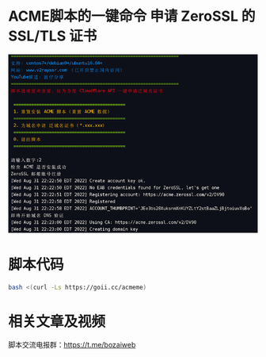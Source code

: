 # ACME脚本的一键命令 申请 ZeroSSL 的 SSL/TLS 证书

![image](https://github.com/V2RaySSR/acme/raw/main/aoto-acme.png)

 # 脚本代码

```bash
bash <(curl -Ls https://goii.cc/acmeme)
```

 # 相关文章及视频

脚本交流电报群：https://t.me/bozaiweb
